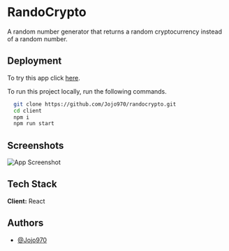 
# RandoCrypto

A random number generator that returns a random cryptocurrency instead of a random number.
## Deployment
To try this app click [here](https://random-crypto.netlify.app/).

To run this project locally, run the following commands.

```bash
  git clone https://github.com/Jojo970/randocrypto.git
  cd client
  npm i
  npm run start
```


## Screenshots

![App Screenshot](https://via.placeholder.com/468x300?text=App+Screenshot+Here)


## Tech Stack

**Client:** React



## Authors

- [@Jojo970](https://www.github.com/Jojo970)

